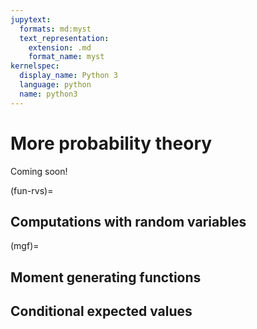 ```yaml
---
jupytext:
  formats: md:myst
  text_representation:
    extension: .md
    format_name: myst
kernelspec:
  display_name: Python 3
  language: python
  name: python3
---
```


# More probability theory

Coming soon!

(fun-rvs)=
## Computations with random variables

(mgf)=
## Moment generating functions


## Conditional expected values